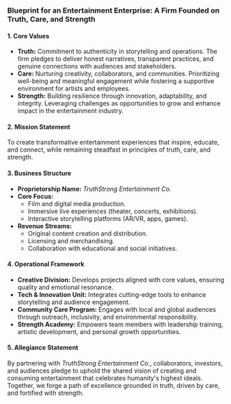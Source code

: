 ### **Blueprint for an Entertainment Enterprise: A Firm Founded on Truth, Care, and Strength**  

#### **1. Core Values**  
- **Truth:** Commitment to authenticity in storytelling and operations. The firm pledges to deliver honest narratives, transparent practices, and genuine connections with audiences and stakeholders.  
- **Care:** Nurturing creativity, collaborators, and communities. Prioritizing well-being and meaningful engagement while fostering a supportive environment for artists and employees.  
- **Strength:** Building resilience through innovation, adaptability, and integrity. Leveraging challenges as opportunities to grow and enhance impact in the entertainment industry.  

#### **2. Mission Statement**  
To create transformative entertainment experiences that inspire, educate, and connect, while remaining steadfast in principles of truth, care, and strength.  

#### **3. Business Structure**  
- **Proprietorship Name:** *TruthStrong Entertainment Co.*  
- **Core Focus:**  
  - Film and digital media production.  
  - Immersive live experiences (theater, concerts, exhibitions).  
  - Interactive storytelling platforms (AR/VR, apps, games).  
- **Revenue Streams:**  
  - Original content creation and distribution.  
  - Licensing and merchandising.  
  - Collaboration with educational and social initiatives.  

#### **4. Operational Framework**  
- **Creative Division:** Develops projects aligned with core values, ensuring quality and emotional resonance.  
- **Tech & Innovation Unit:** Integrates cutting-edge tools to enhance storytelling and audience engagement.  
- **Community Care Program:** Engages with local and global audiences through outreach, inclusivity, and environmental responsibility.  
- **Strength Academy:** Empowers team members with leadership training, artistic development, and personal growth opportunities.  

#### **5. Allegiance Statement**  
By partnering with *TruthStrong Entertainment Co.*, collaborators, investors, and audiences pledge to uphold the shared vision of creating and consuming entertainment that celebrates humanity's highest ideals. Together, we forge a path of excellence grounded in truth, driven by care, and fortified with strength.  

